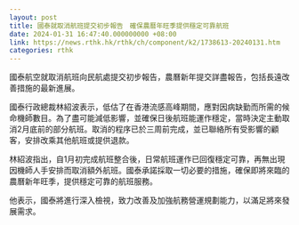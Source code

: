 ```yaml
---
layout: post
title: 國泰就取消航班提交初步報告　確保農曆年旺季提供穩定可靠航班
date: 2024-01-31 16:47:40.000000000 +08:00
link: https://news.rthk.hk/rthk/ch/component/k2/1738613-20240131.htm
categories: rthk
---
```


國泰航空就取消航班向民航處提交初步報告，農曆新年提交詳盡報告，包括長遠改善措施的最新進展。

國泰行政總裁林紹波表示，低估了在香港流感高峰期間，應對因病缺勤而所需的候命機師數目。為了盡可能減低影響，並確保日後航班能運作穩定，當時決定主動取消2月底前的部分航班。取消的程序已於三周前完成，並已聯絡所有受影響的顧客，安排改乘其他航班或提供退款。

林紹波指出，自1月初完成航班整合後，日常航班運作已回復穩定可靠，再無出現因機師人手安排而取消額外航班。國泰承諾採取一切必要的措施，確保即將來臨的農曆新年旺季，提供穩定可靠的航班服務。

他表示，國泰將進行深入檢視，致力改善及加強航務營運規劃能力，以滿足將來發展需求。
